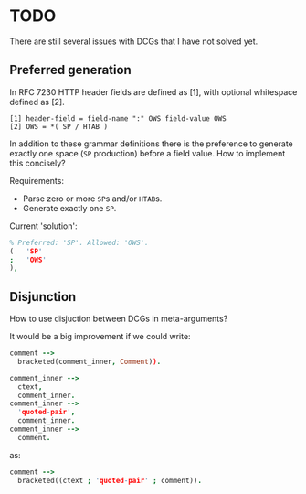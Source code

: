 # TODO

There are still several issues with DCGs that I have not solved yet.

## Preferred generation

In RFC 7230 HTTP header fields are defined as [1],
with optional whitespace defined as [2].

```bnf
[1] header-field = field-name ":" OWS field-value OWS
[2] OWS = *( SP / HTAB )
```

In addition to these grammar definitions there is the preference to generate
exactly one space (`SP` production) before a field value.
How to implement this concisely?


Requirements:
  - Parse zero or more `SP`s and/or `HTAB`s.
  - Generate exactly one `SP`.

Current 'solution':

```prolog
% Preferred: 'SP'. Allowed: 'OWS'.
(   'SP'
;   'OWS'
),
```

## Disjunction

How to use disjuction between DCGs in meta-arguments?

It would be a big improvement if we could write:

```prolog
comment -->
  bracketed(comment_inner, Comment)).

comment_inner -->
  ctext,
  comment_inner.
comment_inner -->
  'quoted-pair',
  comment_inner.
comment_inner -->
  comment.
```

as:

```prolog
comment -->
  bracketed((ctext ; 'quoted-pair' ; comment)).
```
